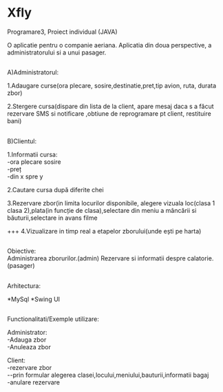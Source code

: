 # Xfly
Programare3, Proiect individual  (JAVA)


O aplicatie pentru o companie aeriana. Aplicatia din doua perspective, a administratorului si a unui pasager.

##
A)Administratorul:

1.Adaugare curse(ora plecare, sosire,destinatie,pret,tip avion, ruta, durata zbor)

2.Stergere cursa(dispare din lista de la client, apare mesaj daca s a făcut rezervare SMS si notificare ,obtiune de reprogramare pt client, restituire bani)

##
B)Clientul:

1.Informatii cursa:
<br>
-ora plecare sosire
<br>
-preț
<br>
-din x spre y


2.Cautare cursa după diferite chei


3.Rezervare zbor(in limita locurilor disponibile, alegere vizuala loc(clasa 1 clasa 2),plata(in funcție de clasa),selectare din meniu a mâncării si băuturii,selectare in avans filme

+++ 4.Vizualizare in timp real a etapelor zborului(unde ești pe harta)

##
Obiective:
<br>
Administrarea zborurilor.(admin)
Rezervare si informatii despre calatorie.(pasager)


##
Arhitectura:

*MySql
*Swing UI



##
Functionalitati/Exemple utilizare:

Administrator:
<br>
-Adauga zbor
<br>
-Anuleaza zbor


Client:
<br>
-rezervare zbor
<br>
--prin formular alegerea clasei,locului,meniului,bauturii,informatii bagaj
<br>
-anulare rezervare

